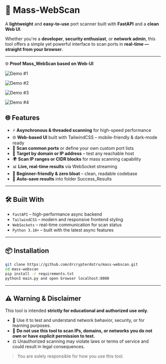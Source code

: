 # 🚀 Mass-WebScan

A **lightweight** and **easy-to-use** port scanner built with **FastAPI** and a **clean Web UI**.

Whether you're a **developer**, **security enthusiast**, or **network admin**, this tool offers a simple yet powerful interface to scan ports in **real-time — straight from your browser**.

---

🌐 **Proof Mass_WebScan based on Web-UI**

![Demo #1](https://raw.githubusercontent.com/drcrypterdotru/Mass-WebScan/refs/heads/main/1.png)

![Demo #2](https://raw.githubusercontent.com/drcrypterdotru/Mass-WebScan/refs/heads/main/2.png)

![Demo #3](https://raw.githubusercontent.com/drcrypterdotru/Mass-WebScan/refs/heads/main/3.png)

![Demo #4](https://raw.githubusercontent.com/drcrypterdotru/Mass-WebScan/refs/heads/main/4.png)


## 🌐 Features

- ⚡ **Asynchronous & threaded scanning** for high-speed performance  
- 🌐 **Web-based UI** built with TailwindCSS – mobile-friendly & dark-mode ready  
- 🔌 **Scan common ports** or define your own custom port lists  
- 🧪 **Target by domain or IP address** – test any reachable host  
- 🌍 **Scan IP ranges or CIDR blocks** for mass scanning capability  
- 📊 **Live, real-time results** via WebSocket streaming  
- 🧼 **Beginner-friendly & zero bloat** – clean, readable codebase  
- 💾 **Auto-save results** into folder Success_Results

---

## 🛠️ Built With

- `FastAPI` – high-performance async backend  
- `TailwindCSS` – modern and responsive frontend styling  
- `WebSockets` – real-time communication for scan status  
- `Python 3.10+` – built with the latest async features  

---

## 📦 Installation

```bash
git clone https://github.com/drcrypterdotru/mass-webscan.git
cd mass-webscan
pip install -r requirements.txt
python3 main.py and open browser localhost:8000
```


---

## ⚠️ Warning & Disclaimer

This tool is intended **strictly for educational and authorized use only**.

- 🧪 Use it to test and understand network behavior, security, or for learning purposes.
- 🚫 **Do not use this tool to scan IPs, domains, or networks you do not own or have explicit permission to test.**
- ⚖️ Unauthorized scanning may violate laws or terms of service and could result in legal consequences.

> You are solely responsible for how you use this tool.
